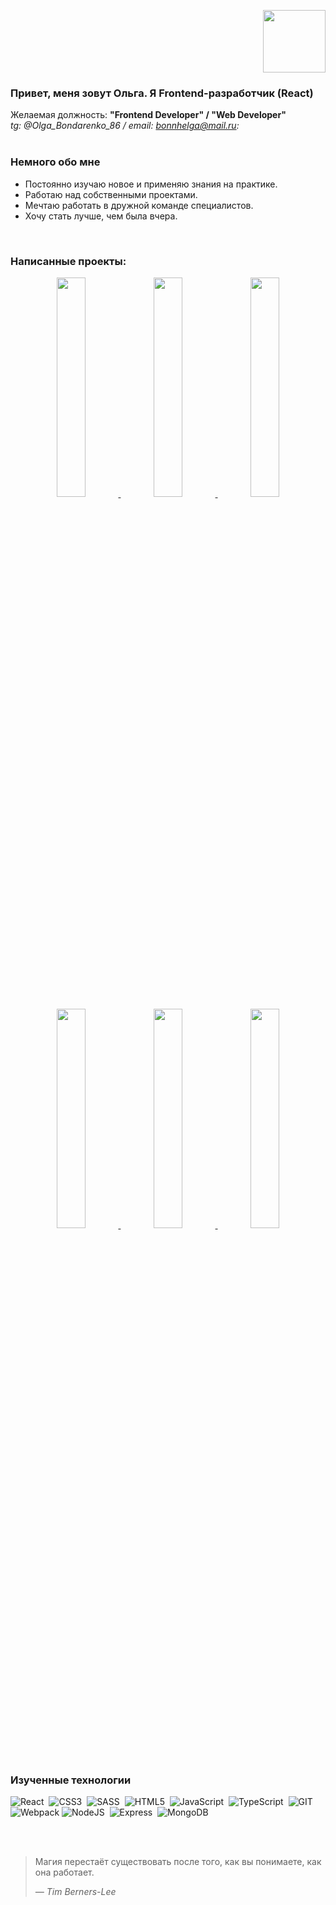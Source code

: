 <p align='right'>
 <img src="https://i.giphy.com/media/FPbnShq1h1IS5FQyPD/giphy.webp" width="100" height="auto"/>
<p/>

### Привет, меня зовут Ольга. Я Frontend-разработчик (React)
Желаемая должность: __"Frontend Developer" / "Web Developer"__
</br> 
_tg: @Olga_Bondarenko_86 / email: bonnhelga@mail.ru:_
</br></br>

### Немного обо мне
+ Постоянно изучаю новое и применяю знания на практике.
+ Работаю над собственными проектами.
+ Мечтаю работать в дружной команде специалистов.
+ Хочу стать лучше, чем была вчера.

</br>

### Написанные проекты:

<p align='center'>
  <span>
    <a href="https://github.com/bonnhelga86/how-to-learn" target="_blank">
      <img src="https://i.ibb.co/tZfR78P/How-to-learn.jpg" width="30%" height="auto"/>
    </a>
  </span>
  <span>
    <a href="https://github.com/bonnhelga86/project-travel-russian-2023" target="_blank">
     <img src="https://i.ibb.co/8mymQCf/Travel-Russia.jpg" width="30%" height="auto"/>
    </a>
  </span>
  <span>
    <a href="https://github.com/bonnhelga86/react-mesto-api-full-gha" target="_blank">
     <img src="https://i.ibb.co/vLWtcjc/Mesto-Russia.jpg" width="30%" height="auto"/>
    </a>
  </span>
  <span>
    <a href="https://github.com/bonnhelga86/GifHub" target="_blank">
     <img src="https://i.ibb.co/Jc6YyQs/GifHub.jpg" width="30%" height="auto"/>
    </a>
  </span>
  <span>
    <a href="https://github.com/bonnhelga86/movies-explorer-frontend" target="_blank">
     <img src="https://i.ibb.co/vvf0qfj/Movies-explorer.jpg" width="30%" height="auto"/>
    </a>
  </span>
  <span>
    <a href="https://github.com/bonnhelga86/family_cookbook" target="_blank">
     <img src="https://i.ibb.co/kHQc8GB/Family-cookbook.jpg" width="30%" height="auto"/>
    </a>
  </span>
</p>

</br>

### Изученные технологии

<div>
  <img src="https://img.shields.io/badge/React-%23fcc630?logo=react&logoColor=%23fff"
  title="React" alt="React"/>&nbsp;
  <img src="https://img.shields.io/badge/CSS3-%23df2367?logo=css3&logoColor=%23fff"
  title="CSS3" alt="CSS3"/>&nbsp;
  <img src="https://img.shields.io/badge/SASS-%23eb4b1c?logo=sass&logoColor=%23fff"
  title="SASS" alt="SASS"/>&nbsp;
  <img src="https://img.shields.io/badge/HTML5-%23532ba3?logo=html5&logoColor=%23fff"
  title="HTML5" alt="HTML5"/>&nbsp;
  <img src="https://img.shields.io/badge/JavaScript-%230e8278?logo=javascript&logoColor=%23fff"
  title="JavaScript" alt="JavaScript"/>&nbsp;
  <img src="https://img.shields.io/badge/TypeScript-%2349baf2?logo=typescript&logoColor=%23fff"
  title="TypeScript" alt="TypeScript"/>&nbsp;
  <img src="https://img.shields.io/badge/GIT-%23c9d93b?logo=git&logoColor=%23fff"
  title="GIT" alt="GIT"/>&nbsp;
  <img src="https://img.shields.io/badge/Webpack-%23318835?logo=webpack&logoColor=%23fff"
  title="Webpack" alt="Webpack"/>
  <img src="https://img.shields.io/badge/NodeJS-%233b3b3b?logo=nodedotjs&logoColor=%23fff"
  title="NodeJS" alt="NodeJS" />&nbsp;
  <img src="https://img.shields.io/badge/Express-%23000?logo=express&logoColor=%23fff"
  title="Express" alt="Express" />&nbsp;
  <img src="https://img.shields.io/badge/MongoDB-%2392723d?logo=mongodb&logoColor=%23fff"
  title="MongoDB" alt="MongoDB" />&nbsp;
</div>

</br></br>

> Магия перестаёт существовать после того, как вы понимаете, как она работает.
>
> *— Tim Berners-Lee*


<!--

-->
